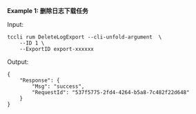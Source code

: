 **Example 1: 删除日志下载任务**



Input: 

```
tccli rum DeleteLogExport --cli-unfold-argument  \
    --ID 1 \
    --ExportID export-xxxxxx
```

Output: 
```
{
    "Response": {
        "Msg": "success",
        "RequestId": "537f5775-2fd4-4264-b5a8-7c482f22d648"
    }
}
```

